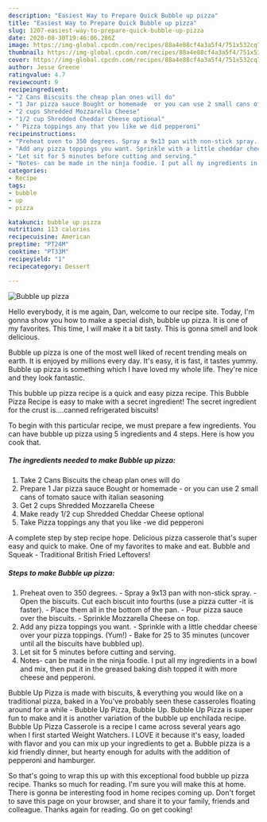 ```yaml
---
description: "Easiest Way to Prepare Quick Bubble up pizza"
title: "Easiest Way to Prepare Quick Bubble up pizza"
slug: 1207-easiest-way-to-prepare-quick-bubble-up-pizza
date: 2020-08-30T19:46:06.286Z
image: https://img-global.cpcdn.com/recipes/88a4e88cf4a3a5f4/751x532cq70/bubble-up-pizza-recipe-main-photo.jpg
thumbnail: https://img-global.cpcdn.com/recipes/88a4e88cf4a3a5f4/751x532cq70/bubble-up-pizza-recipe-main-photo.jpg
cover: https://img-global.cpcdn.com/recipes/88a4e88cf4a3a5f4/751x532cq70/bubble-up-pizza-recipe-main-photo.jpg
author: Jesse Greene
ratingvalue: 4.7
reviewcount: 9
recipeingredient:
- "2 Cans Biscuits the cheap plan ones will do"
- "1 Jar pizza sauce Bought or homemade  or you can use 2 small cans of tomato sauce with italian seasoning"
- "2 cups Shredded Mozzarella Cheese"
- "1/2 cup Shredded Cheddar Cheese optional"
- " Pizza toppings any that you like we did pepperoni"
recipeinstructions:
- "Preheat oven to 350 degrees. Spray a 9x13 pan with non-stick spray. Open the biscuits. Cut each biscuit into fourths (use a pizza cutter -it is faster). Place them all in the bottom of the pan. Pour pizza sauce over the biscuits. Sprinkle Mozzarella Cheese on top."
- "Add any pizza toppings you want. Sprinkle with a little cheddar cheese over your pizza toppings. (Yum!) Bake for 25 to 35 minutes (uncover until all the biscuits have bubbled up)."
- "Let sit for 5 minutes before cutting and serving."
- "Notes- can be made in the ninja foodie. I put all my ingredients in a bowl and mix, then put it in the greased baking dish topped it with more cheese and pepperoni."
categories:
- Recipe
tags:
- bubble
- up
- pizza

katakunci: bubble up pizza 
nutrition: 113 calories
recipecuisine: American
preptime: "PT24M"
cooktime: "PT33M"
recipeyield: "1"
recipecategory: Dessert

---
```



![Bubble up pizza](https://img-global.cpcdn.com/recipes/88a4e88cf4a3a5f4/751x532cq70/bubble-up-pizza-recipe-main-photo.jpg)

Hello everybody, it is me again, Dan, welcome to our recipe site. Today, I'm gonna show you how to make a special dish, bubble up pizza. It is one of my favorites. This time, I will make it a bit tasty. This is gonna smell and look delicious.

Bubble up pizza is one of the most well liked of recent trending meals on earth. It is enjoyed by millions every day. It's easy, it is fast, it tastes yummy. Bubble up pizza is something which I have loved my whole life. They're nice and they look fantastic.

This bubble up pizza recipe is a quick and easy pizza recipe. This Bubble Pizza Recipe is easy to make with a secret ingredient! The secret ingredient for the crust is….canned refrigerated biscuits!


To begin with this particular recipe, we must prepare a few ingredients. You can have bubble up pizza using 5 ingredients and 4 steps. Here is how you cook that.

<!--inarticleads1-->

##### The ingredients needed to make Bubble up pizza:

1. Take 2 Cans Biscuits the cheap plan ones will do
1. Prepare 1 Jar pizza sauce Bought or homemade - or you can use 2 small cans of tomato sauce with italian seasoning
1. Get 2 cups Shredded Mozzarella Cheese
1. Make ready 1/2 cup Shredded Cheddar Cheese optional
1. Take  Pizza toppings any that you like -we did pepperoni


A complete step by step recipe hope. Delicious pizza casserole that&#39;s super easy and quick to make. One of my favorites to make and eat. Bubble and Squeak - Traditional British Fried Leftovers! 

<!--inarticleads2-->

##### Steps to make Bubble up pizza:

1. Preheat oven to 350 degrees. - Spray a 9x13 pan with non-stick spray. - Open the biscuits. Cut each biscuit into fourths (use a pizza cutter -it is faster). - Place them all in the bottom of the pan. - Pour pizza sauce over the biscuits. - Sprinkle Mozzarella Cheese on top.
1. Add any pizza toppings you want. - Sprinkle with a little cheddar cheese over your pizza toppings. (Yum!) - Bake for 25 to 35 minutes (uncover until all the biscuits have bubbled up).
1. Let sit for 5 minutes before cutting and serving.
1. Notes- can be made in the ninja foodie. I put all my ingredients in a bowl and mix, then put it in the greased baking dish topped it with more cheese and pepperoni.


Bubble Up Pizza is made with biscuits, &amp; everything you would like on a traditional pizza, baked in a You&#39;ve probably seen these casseroles floating around for a while - Bubble Up Pizza, Bubble Up. Bubble Up Pizza is super fun to make and it is another variation of the bubble up enchilada recipe. Bubble Up Pizza Casserole is a recipe I came across several years ago when I first started Weight Watchers. I LOVE it because it&#39;s easy, loaded with flavor and you can mix up your ingredients to get a. Bubble pizza is a kid friendly dinner, but hearty enough for adults with the addition of pepperoni and hamburger. 

So that's going to wrap this up with this exceptional food bubble up pizza recipe. Thanks so much for reading. I'm sure you will make this at home. There is gonna be interesting food in home recipes coming up. Don't forget to save this page on your browser, and share it to your family, friends and colleague. Thanks again for reading. Go on get cooking!
